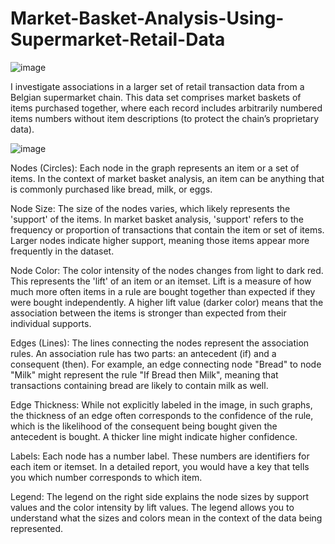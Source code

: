 # Market-Basket-Analysis-Using-Supermarket-Retail-Data

![image](https://github.com/apoorvadudani/Market-Basket-Analysis/assets/113878059/d096135e-b032-4946-8b43-05e30659e3c5)


I investigate associations in a larger set of retail transaction data from a Belgian supermarket chain. This data set comprises market baskets of items purchased together, where each record includes arbitrarily numbered items numbers without item descriptions (to protect the chain’s proprietary data).


![image](https://github.com/apoorvadudani/Market-Basket-Analysis/assets/113878059/d249e012-da3b-406b-9018-377b1588d194)

Nodes (Circles): Each node in the graph represents an item or a set of items. In the context of market basket analysis, an item can be anything that is commonly purchased like bread, milk, or eggs.

Node Size: The size of the nodes varies, which likely represents the 'support' of the items. In market basket analysis, 'support' refers to the frequency or proportion of transactions that contain the item or set of items. Larger nodes indicate higher support, meaning those items appear more frequently in the dataset.

Node Color: The color intensity of the nodes changes from light to dark red. This represents the 'lift' of an item or an itemset. Lift is a measure of how much more often items in a rule are bought together than expected if they were bought independently. A higher lift value (darker color) means that the association between the items is stronger than expected from their individual supports.

Edges (Lines): The lines connecting the nodes represent the association rules. An association rule has two parts: an antecedent (if) and a consequent (then). For example, an edge connecting node "Bread" to node "Milk" might represent the rule "If Bread then Milk", meaning that transactions containing bread are likely to contain milk as well.

Edge Thickness: While not explicitly labeled in the image, in such graphs, the thickness of an edge often corresponds to the confidence of the rule, which is the likelihood of the consequent being bought given the antecedent is bought. A thicker line might indicate higher confidence.

Labels: Each node has a number label. These numbers are identifiers for each item or itemset. In a detailed report, you would have a key that tells you which number corresponds to which item.

Legend: The legend on the right side explains the node sizes by support values and the color intensity by lift values. The legend allows you to understand what the sizes and colors mean in the context of the data being represented.
